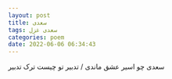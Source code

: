 ```yaml
---
layout: post
title: سعدی
tags: سعدی غزل
categories: poem
date: 2022-06-06 06:34:43
---
```


سعدی چو اسیر عشق ماندی / تدبیر تو چیست ترک تدبیر
